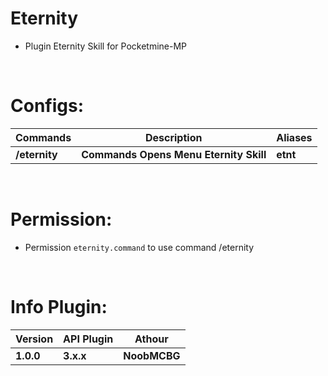 # Eternity
- Plugin Eternity Skill for Pocketmine-MP
<br>

# Configs:
| **Commands**| **Description** | **Aliases** |
| --- | --- | --- |
| **/eternity** | **Commands Opens Menu Eternity Skill** | **etnt**|
<br>

# Permission:
- Permission `eternity.command` to use command /eternity
<br>

# Info Plugin:
| **Version**| **API Plugin** | **Athour** |
| --- | --- | --- |
| **1.0.0** | **3.x.x** | **NoobMCBG**|

